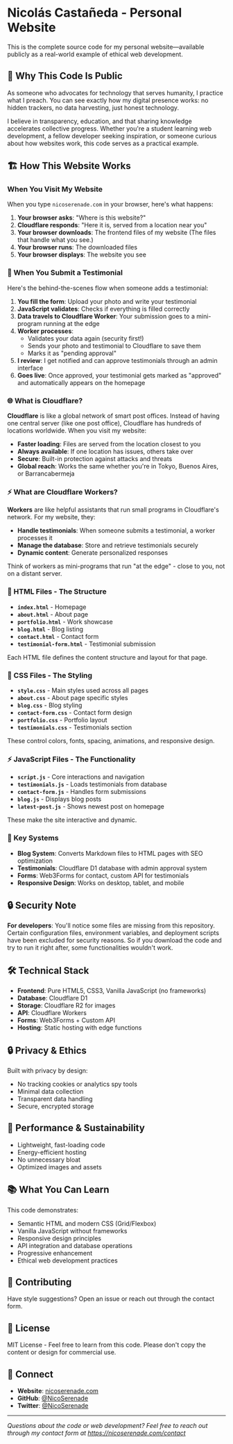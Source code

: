 # Nicolás Castañeda - Personal Website

This is the complete source code for my personal website—available publicly as a real-world example of ethical web development.

## 🌟 Why This Code Is Public

As someone who advocates for technology that serves humanity, I practice what I preach. You can see exactly how my digital presence works: no hidden trackers, no data harvesting, just honest technology.

I believe in transparency, education, and that sharing knowledge accelerates collective progress. Whether you're a student learning web development, a fellow developer seeking inspiration, or someone curious about how websites work, this code serves as a practical example.

## 🏗️ How This Website Works

### When You Visit My Website

When you type `nicoserenade.com` in your browser, here's what happens:

1. **Your browser asks**: "Where is this website?"
2. **Cloudflare responds**: "Here it is, served from a location near you"
3. **Your browser downloads**: The frontend files of my website (The files that handle what you see.)
4. **Your browser runs**: The downloaded files
5. **Your browser displays**: The website you see

### 💬 When You Submit a Testimonial

Here's the behind-the-scenes flow when someone adds a testimonial:

1. **You fill the form**: Upload your photo and write your testimonial
2. **JavaScript validates**: Checks if everything is filled correctly
3. **Data travels to Cloudflare Worker**: Your submission goes to a mini-program running at the edge
4. **Worker processes**: 
   - Validates your data again (security first!)
   - Sends your photo and testimonial to Cloudflare to save them
   - Marks it as "pending approval"
5. **I review**: I get notified and can approve testimonials through an admin interface
6. **Goes live**: Once approved, your testimonial gets marked as "approved" and automatically appears on the homepage

### 🌐 What is Cloudflare?

**Cloudflare** is like a global network of smart post offices. Instead of having one central server (like one post office), Cloudflare has hundreds of locations worldwide. When you visit my website:

- **Faster loading**: Files are served from the location closest to you
- **Always available**: If one location has issues, others take over
- **Secure**: Built-in protection against attacks and threats
- **Global reach**: Works the same whether you're in Tokyo, Buenos Aires, or Barrancabermeja

### ⚡ What are Cloudflare Workers?

**Workers** are like helpful assistants that run small programs in Cloudflare's network. For my website, they:

- **Handle testimonials**: When someone submits a testimonial, a worker processes it
- **Manage the database**: Store and retrieve testimonials securely
- **Dynamic content**: Generate personalized responses

Think of workers as mini-programs that run "at the edge" - close to you, not on a distant server.

### 📄 HTML Files - The Structure
- **`index.html`** - Homepage
- **`about.html`** - About page  
- **`portfolio.html`** - Work showcase
- **`blog.html`** - Blog listing
- **`contact.html`** - Contact form
- **`testimonial-form.html`** - Testimonial submission

Each HTML file defines the content structure and layout for that page.

### 🎨 CSS Files - The Styling
- **`style.css`** - Main styles used across all pages
- **`about.css`** - About page specific styles
- **`blog.css`** - Blog styling
- **`contact-form.css`** - Contact form design
- **`portfolio.css`** - Portfolio layout
- **`testimonials.css`** - Testimonials section

These control colors, fonts, spacing, animations, and responsive design.

### ⚡ JavaScript Files - The Functionality
- **`script.js`** - Core interactions and navigation
- **`testimonials.js`** - Loads testimonials from database
- **`contact-form.js`** - Handles form submissions
- **`blog.js`** - Displays blog posts
- **`latest-post.js`** - Shows newest post on homepage

These make the site interactive and dynamic.

### 🔄 Key Systems
- **Blog System**: Converts Markdown files to HTML pages with SEO optimization
- **Testimonials**: Cloudflare D1 database with admin approval system
- **Forms**: Web3Forms for contact, custom API for testimonials
- **Responsive Design**: Works on desktop, tablet, and mobile

## 🔒 Security Note

**For developers**: You'll notice some files are missing from this repository. Certain configuration files, environment variables, and deployment scripts have been excluded for security reasons. So if you download the code and try to run it right after, some functionalities wouldn't work.

## 🛠️ Technical Stack

- **Frontend**: Pure HTML5, CSS3, Vanilla JavaScript (no frameworks)
- **Database**: Cloudflare D1
- **Storage**: Cloudflare R2 for images
- **API**: Cloudflare Workers
- **Forms**: Web3Forms + Custom API
- **Hosting**: Static hosting with edge functions

## 🔒 Privacy & Ethics

Built with privacy by design:
- No tracking cookies or analytics spy tools
- Minimal data collection
- Transparent data handling
- Secure, encrypted storage

## 🌱 Performance & Sustainability

- Lightweight, fast-loading code
- Energy-efficient hosting
- No unnecessary bloat
- Optimized images and assets

## 📚 What You Can Learn

This code demonstrates:
- Semantic HTML and modern CSS (Grid/Flexbox)
- Vanilla JavaScript without frameworks
- Responsive design principles
- API integration and database operations
- Progressive enhancement
- Ethical web development practices

## 🤝 Contributing

Have style suggestions? Open an issue or reach out through the contact form.

## 📄 License

MIT License - Feel free to learn from this code. Please don't copy the content or design for commercial use.

## 🔗 Connect

- **Website**: [nicoserenade.com](https://nicoserenade.com)
- **GitHub**: [@NicoSerenade](https://github.com/NicoSerenade)
- **Twitter**: [@NicoSerenade](https://x.com/NicoSerenade)

---

*Questions about the code or web development? Feel free to reach out through my contact form at https://nicoserenade.com/contact*